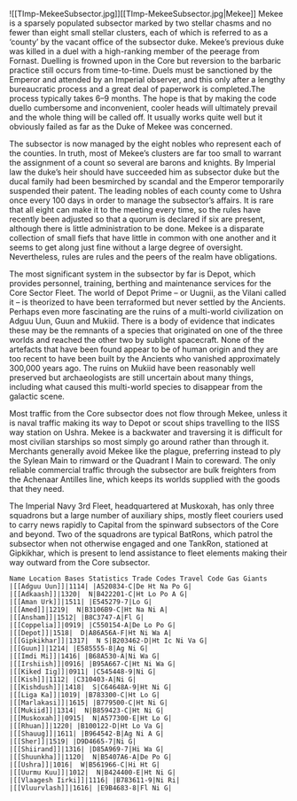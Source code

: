 ![[TImp-MekeeSubsector.jpg]][[TImp-MekeeSubsector.jpg|Mekee]]
Mekee is a sparsely populated subsector marked by two stellar chasms and no fewer than eight small stellar clusters, each of which is referred to as a ‘county’ by the vacant office of the subsector duke. Mekee’s previous duke was killed in a duel with a high-ranking member of the peerage from Fornast. Duelling is frowned upon in the Core but reversion to the barbaric practice still occurs from time-to-time. Duels must be sanctioned by the Emperor and attended by an Imperial observer, and this only after a lengthy bureaucratic process and a great deal of paperwork is completed.The process typically takes 6–9 months. The hope  is that by making the code duello cumbersome and inconvenient, cooler heads will ultimately prevail and the whole thing will be called off. It usually works quite well but it obviously failed as far as the Duke of Mekee was concerned.

The subsector is now managed by the eight nobles who represent each of the counties. In truth, most of Mekee’s clusters are far too small to warrant the assignment of a count so several are barons and knights. By Imperial law the duke’s heir should have succeeded him as subsector duke but the ducal family had been besmirched by scandal and the Emperor temporarily suspended their patent. The leading nobles of each county come to Ushra once every 100 days in order to manage the subsector’s affairs. It is rare that all eight can make it to the meeting every time, so the rules have recently been adjusted so that a quorum is declared if six are present, although there is little administration to be done. Mekee is a disparate collection of small fiefs that have little in common with one another and it seems to get along just fine without a large degree of oversight. Nevertheless, rules are rules and the peers of the realm have obligations.

The most significant system in the subsector by far is Depot, which provides personnel, training, berthing and maintenance services for the Core Sector Fleet. The world of Depot Prime – or Uugnii, as the Vilani called it – is theorized to have been terraformed but never settled by the Ancients. Perhaps even more fascinating are the ruins of a multi-world civilization on Adguu Uun, Guun and Mukiid. There is a body of evidence that indicates these may be the remnants of a species that originated on one of the three worlds and reached the other two by sublight spacecraft. None of the artefacts that have been found appear to be of human origin and they are too recent to have been built by the Ancients who vanished approximately 300,000 years ago. The ruins on Mukiid have been reasonably well preserved but archaeologists are still uncertain about many things, including what caused this multi-world species to disappear from the galactic scene.

Most traffic from the Core subsector does not flow through Mekee, unless it is naval traffic making its way to Depot or scout ships travelling to the IISS way station on Ushra. Mekee is a backwater and traversing it is difficult for most civilian starships so most simply go around rather than through it. Merchants generally avoid Mekee like the plague, preferring instead to ply the Sylean Main to rimward or the Quadrant I Main to coreward. The only reliable commercial traffic through the subsector are bulk freighters from the Achenaar Antilles line, which keeps its worlds supplied with the goods that they need.

The Imperial Navy 3rd Fleet, headquartered at Muskoxah, has only three squadrons but a large number of auxiliary ships, mostly fleet couriers used to carry news rapidly to Capital from the spinward subsectors of the Core and beyond. Two of the squadrons are typical BatRons, which patrol the subsector when not otherwise engaged and one TankRon, stationed at Gipkikhar, which is present to lend assistance to fleet elements making their way outward from the Core subsector.

```
Name Location Bases Statistics Trade Codes Travel Code Gas Giants
|[[Adguu Uun]]|1114| |A520834-C|De Ht Na Po G|
|[[Adkaash]]|1320|  N|B422201-C|Ht Lo Po A G|
|[[Aman Urk]]|1511| |E545279-7|Lo G|
|[[Amed]]|1219|  N|B3106B9-C|Ht Na Ni A|
|[[Ansham]]|1512| |B8C3747-A|Fl G|
|[[Coppelia]]|0919| |C550154-A|De Lo Po G|
|[[Depot]]|1518|  D|A86A56A-F|Ht Ni Wa A|
|[[Gipkikhar]]|1317|  N S|B203462-D|Ht Ic Ni Va G|
|[[Guun]]|1214| |E585555-8|Ag Ni G|
|[[Imdi Mi]]|1416| |B68A530-A|Ni Wa G|
|[[Irshiish]]|0916| |B95A667-C|Ht Ni Wa G|
|[[Kiked Iig]]|0911| |C545448-9|Ni G|
|[[Kish]]|1112| |C310403-A|Ni G|
|[[Kishdush]]|1418|  S|C64648A-9|Ht Ni G|
|[[Liga Ka]]|1019| |B783300-C|Ht Lo G|
|[[Marlakasi]]|1615| |B779500-C|Ht Ni G|
|[[Mukiid]]|1314|  N|B859423-C|Ht Ni G|
|[[Muskoxah]]|0915|  N|A577300-E|Ht Lo G|
|[[Rhuan]]|1220| |B100122-D|Ht Lo Va G|
|[[Shauug]]|1611| |B964542-B|Ag Ni A G|
|[[Sher]]|1519| |D9D4665-7|Ni G|
|[[Shiirand]]|1316| |D85A969-7|Hi Wa G|
|[[Shuunkha]]|1120|  N|B5407A6-A|De Po G|
|[[Ushra]]|1016|  W|B561966-C|Hi Ht G|
|[[Uurmu Kuu]]|1012|  N|B424400-E|Ht Ni G|
|[[Vlaagesh Iirki]]|1116| |B783611-9|Ni Ri|
|[[Vluurvlash]]|1616| |E9B4683-8|Fl Ni G|

